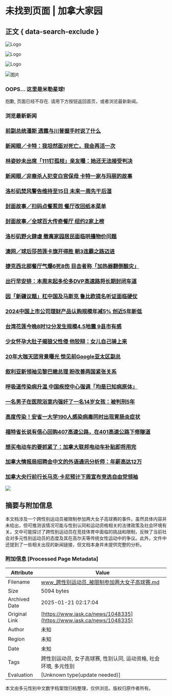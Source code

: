 # 未找到页面 | 加拿大家园

## 正文 { data-search-exclude }


![Logo](https://www.iask.ca/wp-content/uploads/2022/01/iaskca_logo.jpg)

![Logo](https://www.iask.ca/wp-content/uploads/2022/01/iaskca_logo.jpg)

![Logo](https://www.iask.ca/wp-content/uploads/2022/01/iaskca_logo.jpg)

![图片](https://www.iask.ca/wp-content/uploads/2022/01/20180813a35880b1-e603-55c1-b673-7c2c70e2adb8.jpg)

### OOPS... 这里是米勒星球!

抱歉, 页面已经不存在. 请用下方按钮返回首页，或者浏览最新新闻。

### 浏览最新新闻

### [前副总统潘斯 透露与川普握手时说了什么](https://www.iask.ca/news/1071119 "前副总统潘斯 透露与川普握手时说了什么")

### [新闻眼／卡特：我坦然面对死亡，我会再活一次](https://www.iask.ca/news/1071112 "新闻眼／卡特：我坦然面对死亡，我会再活一次")

### [林姿妙未出席「111钉孤枝」亲友曝：她还无法接受判决](https://www.iask.ca/news/1071110 "林姿妙未出席「111钉孤枝」亲友曝：她还无法接受判决")

### [新闻眼／非裔杀人犯变白宫保母 卡特一家与玛丽的故事](https://www.iask.ca/news/1071107 "新闻眼／非裔杀人犯变白宫保母 卡特一家与玛丽的故事")

### [洛杉矶焚风警告维持至15日 未来一周先干后湿](https://www.iask.ca/news/1071105 "洛杉矶焚风警告维持至15日 未来一周先干后湿")

### [封面故事／扫码点餐惹怨 餐厅改回纸本菜单](https://www.iask.ca/news/1071100 "封面故事／扫码点餐惹怨 餐厅改回纸本菜单")

### [封面故事／全球百大传奇餐厅 纽约2家上榜](https://www.iask.ca/news/1071095 "封面故事／全球百大传奇餐厅 纽约2家上榜")

### [洛杉矶野火肆虐 撤离家园居民面临哄擡物价问题](https://www.iask.ca/news/1071093 "洛杉矶野火肆虐 撤离家园居民面临哄擡物价问题")

### [澳网／球后莎芭莲卡旗开得胜 朝3连霸之路迈进](https://www.iask.ca/news/1071091 "澳网／球后莎芭莲卡旗开得胜 朝3连霸之路迈进")

### [捷克西北部餐厅气爆6死8伤 目击者称「加热器翻倒酿灾」](https://www.iask.ca/news/1071089 "捷克西北部餐厅气爆6死8伤 目击者称「加热器翻倒酿灾」")

### [出行早安排：本周末起多伦多DVP高速路将长期封闭车道](https://www.iask.ca/news/1071086 "出行早安排：本周末起多伦多DVP高速路将长期封闭车道")

### [因「新疆议题」杠中国及马斯克 鲁比欧提名听证面临硬仗](https://www.iask.ca/news/1071084 "因「新疆议题」杠中国及马斯克 鲁比欧提名听证面临硬仗")

### [2024中国上市公司理财产品认购规模年减5% 创近5年新低](https://www.iask.ca/news/1071082 "2024中国上市公司理财产品认购规模年减5% 创近5年新低")

### [台湾花莲今晚8时12分发生规模4.5地震 9县市有感](https://www.iask.ca/news/1071080 "台湾花莲今晚8时12分发生规模4.5地震 9县市有感")

### [少女怀孕大肚子揭狼父性侵 他狡辩：女儿自己骑上来](https://www.iask.ca/news/1071078 "少女怀孕大肚子揭狼父性侵 他狡辩：女儿自己骑上来")

### [20年大咖天团背景曝光 惊见前Google亚太区副总](https://www.iask.ca/news/1071075 "20年大咖天团背景曝光 惊见前Google亚太区副总")

### [叙利亚新领袖见黎巴嫩总理 盼改善两国紧张关系](https://www.iask.ca/news/1071073 "叙利亚新领袖见黎巴嫩总理 盼改善两国紧张关系")

### [呼吸道传染病升温 中国疾控中心强调「均是已知病原体」](https://www.iask.ca/news/1071071 "呼吸道传染病升温 中国疾控中心强调「均是已知病原体」")

### [一名男子在医院浴室内强奸了一名14岁女孩：被判刑5年](https://www.iask.ca/news/1071068 "一名男子在医院浴室内强奸了一名14岁女孩：被判刑5年")

### [高度传染！安省一大学190人感染病毒同时出现胃肠炎症状](https://www.iask.ca/news/1071065 "高度传染！安省一大学190人感染病毒同时出现胃肠炎症状")

### [福特省长说有信心回购407高速公路，在401高速公路下修隧道](https://www.iask.ca/news/1071062 "福特省长说有信心回购407高速公路，在401高速公路下修隧道")

### [想买电动车的要抓紧了：加拿大联邦电动车补贴即将用完](https://www.iask.ca/news/1071058 "想买电动车的要抓紧了：加拿大联邦电动车补贴即将用完")

### [加拿大情报局招聘会中文的外语通讯分析师：年薪高达12万](https://www.iask.ca/news/1071055 "加拿大情报局招聘会中文的外语通讯分析师：年薪高达12万")

### [加拿大央行前行长马克·卡尼预计下周宣布竞选自由党领袖](https://www.iask.ca/news/1071053 "加拿大央行前行长马克·卡尼预计下周宣布竞选自由党领袖")

![](https://pixel.wp.com/g.gif?v=ext&blog=202177651&post=0&tz=-5&srv=www.iask.ca&j=1%3A12.8.1&host=www.iask.ca&ref=&fcp=2467&rand=0.06957011542701053)
<!-- tcd_original_link https://www.iask.ca/news/1048335 -->


## 摘要与附加信息

<!-- tcd_abstract -->
本文档涉及一个跨性别运动员被限制参加两大女子高球赛的事件。虽然具体内容并未给出，但可推测该情况可能与性别认同和运动资格相关的法律政策及社会环境有关。文中可能探讨了跨性别运动员在竞技体育中面临的挑战和限制，反映了当前社会对多元性别运动员的态度及其在高尔夫等传统女性运动中的争议。此外，文件中还提到了一些相关出现的新闻链接，但文档本身并未提供完整的分析。
<!-- tcd_abstract_end -->

### 附加信息 [Processed Page Metadata]

| Attribute       | Value                                  |
|-----------------|----------------------------------------|
| Filename        | www_跨性别运动员_被限制参加两大女子高球赛.md                             |
| Size            | 5094 bytes                           |
| Archived Date   | 2025-01-21 02:17:04                             |
| Original Link   | [https://www.iask.ca/news/1048335](https://www.iask.ca/news/1048335)                       |
| Author          | 未知                               |
| Region          | 未知                               |
| Date            | 未知                                 |
| Tags            | 跨性别运动员, 女子高球赛, 性别认同, 运动资格, 社会环境, 多元性别                                 |
| Evaluation            | [Unknown type(update needed)]                                 |
<!-- tcd_table_end -->

本文由多元性别中文数字档案馆归档整理，仅供浏览。版权归原作者所有。
